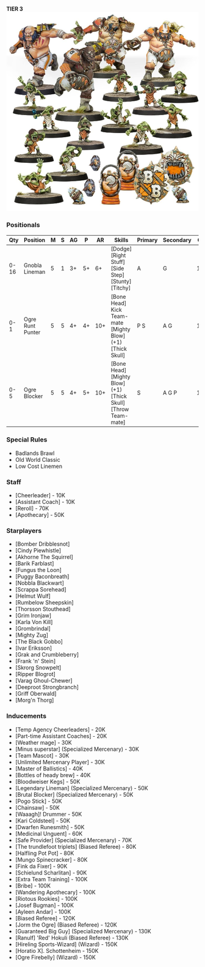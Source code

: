 ﻿**TIER 3**
![](../media/teams/FireMountainGutbusters01.jpg)

### Positionals

| Qty  | Position         | M | S | AG | P  | AR  | Skills                                                                             | Primary | Secondary | Cost |
| ---- | ---------------- | - | - | -- | -- | --- | ---------------------------------------------------------------------------------- | ------- | --------- | ---- |
| 0-16 | Gnobla Lineman   | 5 | 1 | 3+ | 5+ | 6+  | [Dodge]<br /> [Right Stuff] <br /> [Side Step] <br /> [Stunty] <br /> [Titchy]     | A       | G         | 15K  |
| 0-1  | Ogre Runt Punter | 5 | 5 | 4+ | 4+ | 10+ | [Bone Head]<br /> Kick Team-mate <br /> [Mighty Blow] (+1) <br /> [Thick Skull]    | P S    | A G       | 145K |
| 0-5  | Ogre Blocker     | 5 | 5 | 4+ | 5+ | 10+ | [Bone Head]<br /> [Mighty Blow] (+1) <br /> [Thick Skull] <br /> [Throw Team-mate] | S       | A G P     | 140K |

### Special Rules

* Badlands Brawl
* Old World Classic
* Low Cost Linemen

### Staff

* [Cheerleader] - 10K
* [Assistant Coach] - 10K
* [Reroll] - 70K
* [Apothecary]  - 50K

### Starplayers

* [Bomber Dribblesnot]
* [Cindy Piewhistle]
* [Akhorne The Squirrel]
* [Barik Farblast]
* [Fungus the Loon]
* [Puggy Baconbreath]
* [Nobbla Blackwart]
* [Scrappa Sorehead]
* [Helmut Wulf]
* [Rumbelow Sheepskin]
* [Thorsson Stouthead]
* [Grim Ironjaw]
* [Karla Von Kill]
* [Grombrindal]
* [Mighty Zug]
* [The Black Gobbo]
* [Ivar Eriksson]
* [Grak and Crumbleberry]
* [Frank 'n' Stein]
* [Skrorg Snowpelt]
* [Ripper Blogrot]
* [Varag Ghoul-Chewer]
* [Deeproot Strongbranch]
* [Griff Oberwald]
* [Morg'n Thorg]

### Inducements

* [Temp Agency Cheerleaders] - 20K
* [Part-time Assistant Coaches] - 20K
* [Weather mage] - 30K
* [Minus superstar] (Specialized Mercenary) - 30K
* [Team Mascot] - 30K
* [Unlimited Mercenary Player] - 30K
* [Master of Ballistics] - 40K
* [Bottles of heady brew] - 40K
* [Bloodweiser Kegs] - 50K
* [Legendary Lineman] (Specialized Mercenary) - 50K
* [Brutal Blocker] (Specialized Mercenary) - 50K
* [Pogo Stick] - 50K
* [Chainsaw] - 50K
* [Waaagh]! Drummer - 50K
* [Kari Coldsteel] - 50K
* [Dwarfen Runesmith] - 50K
* [Medicinal Unguent] - 60K
* [Safe Provider] (Specialized Mercenary) - 70K
* [The trundlefoot triplets] (Biased Referee) - 80K
* [Halfling Pot Pot] - 80K
* [Mungo Spinecracker] - 80K
* [Fink da Fixer] - 90K
* [Schielund Scharlitan] - 90K
* [Extra Team Training] - 100K
* [Bribe] - 100K
* [Wandering Apothecary] - 100K
* [Riotous Rookies] - 100K
* [Josef Bugman] - 100K
* [Ayleen Andar] - 100K
* [Biased Referee] - 120K
* [Jorm the Ogre] (Biased Referee) - 120K
* [Guaranteed Big Guy] (Specialized Mercenary) - 130K
* [Ranulf] 'Red' Hokuli (Biased Referee) - 130K
* [Hireling Sports-Wizard] (Wizard) - 150K
* [Horatio X]. Schottenheim - 150K
* [Ogre Firebelly] (Wizard) - 150K
